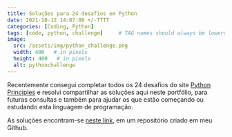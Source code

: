 ```yaml
---
title: Soluções para 24 desafios em Python
date: 2021-10-12 14:07:00 +/-TTTT
categories: [Coding, Python]
tags: [code, python, challenge]     # TAG names should always be lowercase
image:
  src: /assets/img/python_challenge.png
  width: 400   # in pixels
  height: 400   # in pixels
  alt: pythonchallenge
---
```


Recentemente consegui completar todos os 24 desafios do site [Python Principles](https://pythonprinciples.com/challenges/) e resolvi compartilhar as soluções aqui neste portfólio, para futuras consultas e também para ajudar os que estão começando ou estudando esta linguagem de programação.

As soluções encontram-se [neste link](https://github.com/leonlime/pythonchallenge), em um repositório criado em meu Github.


